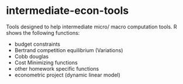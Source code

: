 # intermediate-econ-tools
Tools designed to help intermediate micro/ macro computation tools.
R shows the following functions:
- budget constraints
- Bertrand competition equilibrium (Variations)
- Cobb douglas
- Cost Minimizing functions
- other homework specific functions
- econometric project (dynamic linear model)